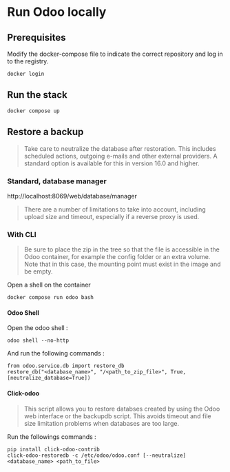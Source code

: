 # Run Odoo locally

## Prerequisites
Modify the docker-compose file to indicate the correct repository and log in to the registry.

    docker login
    

## Run the stack

    docker compose up

## Restore a backup

> Take care to neutralize the database after restoration. This includes
> scheduled actions, outgoing e-mails and other external providers. A
> standard option is available for this in version 16.0 and higher.

### Standard, database manager
http://localhost:8069/web/database/manager

> There are a number of limitations to take into account, including
> upload size and timeout, especially if a reverse proxy is used.


### With CLI

> Be sure to place the zip in the tree so that the file is accessible in
> the Odoo container, for example the config folder or an extra volume.
> Note that in this case, the mounting point must exist in the image and
> be empty.

Open a shell on the container

    docker compose run odoo bash


#### Odoo Shell

Open the odoo shell :

    odoo shell --no-http

And run the following commands :

    from odoo.service.db import restore_db
    restore_db("<database_name>", "/<path_to_zip_file>", True, [neutralize_database=True])


#### Click-odoo

>  This script allows you to restore databses created by using the Odoo
> web  interface or the backupdb script. This avoids timeout and file
> size  limitation problems when databases are too large.

Run the followings commands :

	pip install click-odoo-contrib
    click-odoo-restoredb -c /etc/odoo/odoo.conf [--neutralize] <database_name> <path_to_file>


